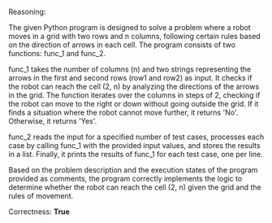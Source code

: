 Reasoning:

The given Python program is designed to solve a problem where a robot moves in a grid with two rows and n columns, following certain rules based on the direction of arrows in each cell. The program consists of two functions: func_1 and func_2.

func_1 takes the number of columns (n) and two strings representing the arrows in the first and second rows (row1 and row2) as input. It checks if the robot can reach the cell (2, n) by analyzing the directions of the arrows in the grid. The function iterates over the columns in steps of 2, checking if the robot can move to the right or down without going outside the grid. If it finds a situation where the robot cannot move further, it returns 'No'. Otherwise, it returns 'Yes'.

func_2 reads the input for a specified number of test cases, processes each case by calling func_1 with the provided input values, and stores the results in a list. Finally, it prints the results of func_1 for each test case, one per line.

Based on the problem description and the execution states of the program provided as comments, the program correctly implements the logic to determine whether the robot can reach the cell (2, n) given the grid and the rules of movement.

Correctness: **True**